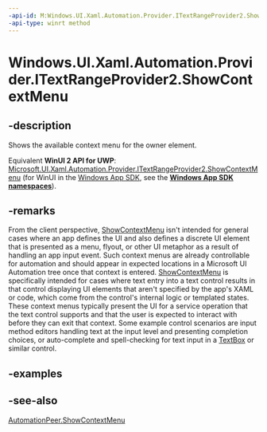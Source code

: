 ```yaml
---
-api-id: M:Windows.UI.Xaml.Automation.Provider.ITextRangeProvider2.ShowContextMenu
-api-type: winrt method
---
```


<!-- Method syntax
public void ShowContextMenu()
-->

# Windows.UI.Xaml.Automation.Provider.ITextRangeProvider2.ShowContextMenu

## -description
Shows the available context menu for the owner element.

Equivalent **WinUI 2 API for UWP**: [Microsoft.UI.Xaml.Automation.Provider.ITextRangeProvider2.ShowContextMenu](/windows/winui/api/microsoft.ui.xaml.automation.provider.itextrangeprovider2.showcontextmenu) (for WinUI in the [Windows App SDK](/windows/apps/windows-app-sdk/), see the **[Windows App SDK namespaces](/windows/windows-app-sdk/api/winrt/)**).

## -remarks
From the client perspective, [ShowContextMenu](../windows.ui.xaml.automation.peers/automationpeer_showcontextmenu_289083366.md) isn't intended for general cases where an app defines the UI and also defines a discrete UI element that is presented as a menu, flyout, or other UI metaphor as a result of handling an app input event. Such context menus are already controllable for automation and should appear in expected locations in a Microsoft UI Automation tree once that context is entered. [ShowContextMenu](../windows.ui.xaml.automation.peers/automationpeer_showcontextmenu_289083366.md) is specifically intended for cases where text entry into a text control results in that control displaying UI elements that aren't specified by the app's XAML or code, which come from the control's internal logic or templated states. These context menus typically present the UI for a service operation that the text control supports and that the user is expected to interact with before they can exit that context. Some example control scenarios are input method editors handling text at the input level and presenting completion choices, or auto-complete and spell-checking for text input in a [TextBox](../windows.ui.xaml.controls/textbox.md) or similar control.

## -examples

## -see-also
[AutomationPeer.ShowContextMenu](../windows.ui.xaml.automation.peers/automationpeer_showcontextmenu_289083366.md)
